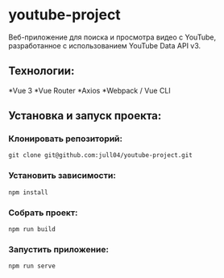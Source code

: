 # youtube-project

Веб-приложение для поиска и просмотра видео с YouTube, разработанное с использованием YouTube Data API v3. 

## Технологии:

*Vue 3 
*Vue Router 
*Axios
*Webpack / Vue CLI 

## Установка и запуск проекта:


### Клонировать репозиторий:

```
git clone git@github.com:jull04/youtube-project.git
```

### Установить зависимости:

```
npm install
```
### Собрать проект:

```
npm run build
```
### Запустить приложение:

```
npm run serve
```